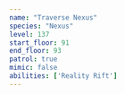 ```yaml
---
name: "Traverse Nexus"
species: "Nexus"
level: 137
start_floor: 91
end_floor: 93
patrol: true
mimic: false
abilities: ['Reality Rift']
---
```

